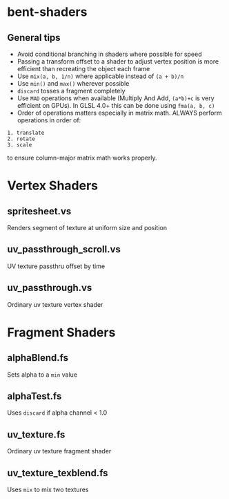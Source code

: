 # bent-shaders

## General tips
- Avoid conditional branching in shaders where possible for speed
- Passing a transform offset to a shader to adjust vertex position is more efficient than recreating the object each frame
- Use `mix(a, b, 1/n)` where applicable instead of `(a + b)/n`
- Use `min()` and `max()` wherever possible
- `discard` tosses a fragment completely
- Use `MAD` operations when available (Multiply And Add, `(a*b)+c` is very efficient on GPUs). In GLSL 4.0+ this can be done using `fma(a, b, c)`
- Order of operations matters especially in matrix math. ALWAYS perform operations in order of:<br>
```
1. translate
2. rotate
3. scale
```
to ensure column-major matrix math works properly.

# Vertex Shaders

## spritesheet.vs 
Renders segment of texture at uniform size and position

## uv_passthrough_scroll.vs
UV texture passthru offset by time

## uv_passthrough.vs
Ordinary uv texture vertex shader

# Fragment Shaders

## alphaBlend.fs 
Sets alpha to a `min` value

## alphaTest.fs
Uses `discard` if alpha channel < 1.0

## uv_texture.fs
Ordinary uv texture fragment shader

## uv_texture_texblend.fs
Uses `mix` to mix two textures
